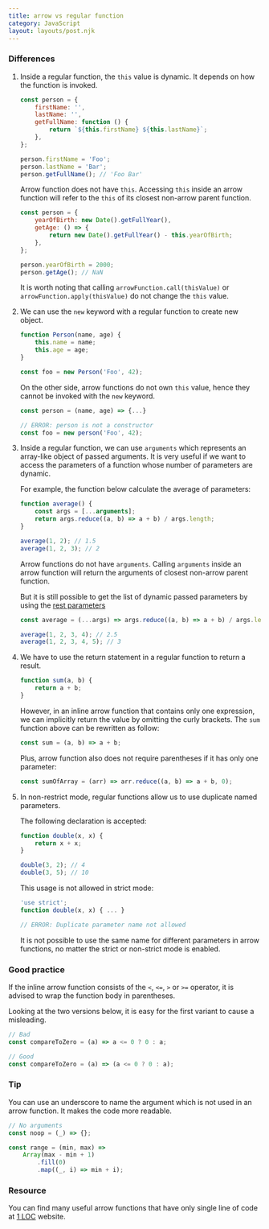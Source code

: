 ```yaml
---
title: arrow vs regular function
category: JavaScript
layout: layouts/post.njk
---
```


### Differences

1. Inside a regular function, the `this` value is dynamic. It depends on how the function is invoked.

    ```js
    const person = {
        firstName: '',
        lastName: '',
        getFullName: function () {
            return `${this.firstName} ${this.lastName}`;
        },
    };

    person.firstName = 'Foo';
    person.lastName = 'Bar';
    person.getFullName(); // 'Foo Bar'
    ```

    Arrow function does not have `this`. Accessing `this` inside an arrow function will refer to the `this` of its closest non-arrow parent function.

    ```js
    const person = {
        yearOfBirth: new Date().getFullYear(),
        getAge: () => {
            return new Date().getFullYear() - this.yearOfBirth;
        },
    };

    person.yearOfBirth = 2000;
    person.getAge(); // NaN
    ```

    It is worth noting that calling `arrowFunction.call(thisValue)` or `arrowFunction.apply(thisValue)` do not change the `this` value.

2. We can use the `new` keyword with a regular function to create new object.

    ```js
    function Person(name, age) {
        this.name = name;
        this.age = age;
    }

    const foo = new Person('Foo', 42);
    ```

    On the other side, arrow functions do not own `this` value, hence they cannot be invoked with the `new` keyword.

    ```js
    const person = (name, age) => {...}

    // ERROR: person is not a constructor
    const foo = new person('Foo', 42);
    ```

3. Inside a regular function, we can use `arguments` which represents an array-like object of passed arguments.
   It is very useful if we want to access the parameters of a function whose number of parameters are dynamic.

    For example, the function below calculate the average of parameters:

    ```js
    function average() {
        const args = [...arguments];
        return args.reduce((a, b) => a + b) / args.length;
    }

    average(1, 2); // 1.5
    average(1, 2, 3); // 2
    ```

    Arrow functions do not have `arguments`. Calling `arguments` inside an arrow function will return the arguments of closest non-arrow parent function.

    But it is still possible to get the list of dynamic passed parameters by using the [rest parameters](https://developer.mozilla.org/en-US/docs/Web/JavaScript/Reference/Functions/rest_parameters)

    ```js
    const average = (...args) => args.reduce((a, b) => a + b) / args.length;

    average(1, 2, 3, 4); // 2.5
    average(1, 2, 3, 4, 5); // 3
    ```

4. We have to use the return statement in a regular function to return a result.

    ```js
    function sum(a, b) {
        return a + b;
    }
    ```

    However, in an inline arrow function that contains only one expression, we can implicitly return the value by omitting the curly brackets.
    The `sum` function above can be rewritten as follow:

    ```js
    const sum = (a, b) => a + b;
    ```

    Plus, arrow function also does not require parentheses if it has only one parameter:

    ```js
    const sumOfArray = (arr) => arr.reduce((a, b) => a + b, 0);
    ```

5. In non-restrict mode, regular functions allow us to use duplicate named parameters.

    The following declaration is accepted:

    ```js
    function double(x, x) {
        return x + x;
    }

    double(3, 2); // 4
    double(3, 5); // 10
    ```

    This usage is not allowed in strict mode:

    ```js
    'use strict';
    function double(x, x) { ... }

    // ERROR: Duplicate parameter name not allowed
    ```

    It is not possible to use the same name for different parameters in arrow functions, no matter the strict or non-strict mode is enabled.

### Good practice

If the inline arrow function consists of the `<`, `<=`, `>` or `>=` operator, it is advised to wrap the function body in parentheses.

Looking at the two versions below, it is easy for the first variant to cause a misleading.

```js
// Bad
const compareToZero = (a) => a <= 0 ? 0 : a;

// Good
const compareToZero = (a) => (a <= 0 ? 0 : a);
```

### Tip

You can use an underscore to name the argument which is not used in an arrow function. It makes the code more readable.

```js
// No arguments
const noop = (_) => {};

const range = (min, max) =>
    Array(max - min + 1)
        .fill(0)
        .map((_, i) => min + i);
```

### Resource

You can find many useful arrow functions that have only single line of code at [1 LOC](https://1loc.dev) website.
